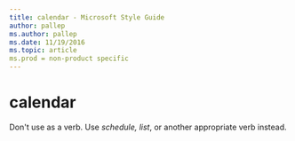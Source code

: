 ```yaml
---
title: calendar - Microsoft Style Guide
author: pallep
ms.author: pallep
ms.date: 11/19/2016
ms.topic: article
ms.prod = non-product specific
---
```


# calendar

Don't use as a verb. Use *schedule, list*, or another appropriate verb instead.
